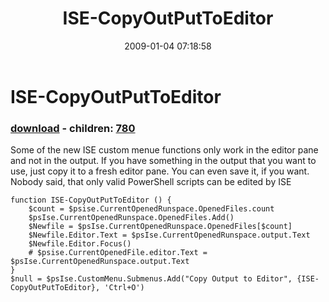 ﻿---
pid:            779
poster:         Bernd Kriszio
title:          ISE-CopyOutPutToEditor
date:           2009-01-04 07:18:58
format:         posh
parent:         0
parent:         0
children:       780
---

# ISE-CopyOutPutToEditor

### [download](779.ps1) - children: [780](780.md)

Some of the new ISE custom menue functions only work in the editor pane and not in the output. If you have something in the output that you want to use, just copy it to a fresh editor pane. You can even save it, if you want. Nobody said, that only valid PowerShell scripts can be edited by ISE

```posh
function ISE-CopyOutPutToEditor () {
    $count = $psise.CurrentOpenedRunspace.OpenedFiles.count
    $psIse.CurrentOpenedRunspace.OpenedFiles.Add()
    $Newfile = $psIse.CurrentOpenedRunspace.OpenedFiles[$count]
    $Newfile.Editor.Text = $psIse.CurrentOpenedRunspace.output.Text
    $Newfile.Editor.Focus()
    # $psise.CurrentOpenedFile.editor.Text = $psIse.CurrentOpenedRunspace.output.Text
}
$null = $psIse.CustomMenu.Submenus.Add("Copy Output to Editor", {ISE-CopyOutPutToEditor}, 'Ctrl+O')

```
